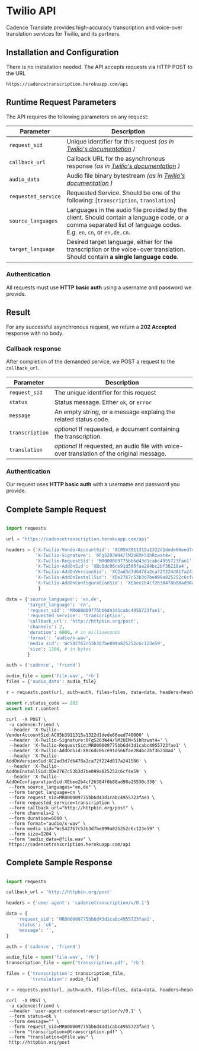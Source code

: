 
# Twilio API

Cadence Translate provides high-accuracy transcription and voice-over translation services for Twilio, and its partners.




## Installation and Configuration

There is no installation needed. The API  accepts requests via HTTP POST to the URL 

`https://cadencetranscription.herokuapp.com/api`




## Runtime Request Parameters

The API requires the following parameters on any request:

Parameter | Description
------------------------------- | ------
<nobr> `request_sid` </nobr>  | Unique identifier for this request  *(as in [Twilio's documentation](https://www.twilio.com/docs/api/add-ons/publish) )*
<nobr> `callback_url` </nobr>  | Callback URL for the asynchronous response  *(as in [Twilio's documentation](https://www.twilio.com/docs/api/add-ons/publish) )*
<nobr> `audio_data` </nobr>  | Audio file binary bytestream *(as in [Twilio's documentation](https://www.twilio.com/docs/api/add-ons/publish) )*
<nobr> `requested_service` </nobr>  | Requested Service. Should be one of the following: [<nobr>`transcription`,</nobr> <nobr>`translation`]</nobr>
<nobr> `source_languages` </nobr> | Languages in the audio file provided by the client. Should contain a language code, or a comma separated list of language codes. E.g. `en`, `cn`, or `en,de,cn`.
<nobr> `target_language` </nobr> | Desired target language, either for the transcription or the voice-over translation. Should contain **a single language code**.



### Authentication

All requests must use **HTTP basic auth** using a username and password we provide.


## Result

For any successful asynchronous request, we return a **202 Accepted** response with no body. 

### Callback response

After completion of the demanded service, we POST a request to the `callback_url`.


Parameter | Description
------------------------------- | ------
<nobr> `request_sid` </nobr>  | The unique identifier for this request
<nobr> `status` </nobr> | Status message. Either `ok`, or `error`
<nobr> `message` </nobr> | An empty string, or a message explaing the related status code.
<nobr> `transcription` </nobr> | *optional* If requested, a document containing the transcription.
<nobr> `translation` </nobr> | *optional* If requested, an audio file with voice-over translation of the original message.



### Authentication

Our request uses **HTTP basic auth** with a username and password you provide.



## Complete Sample Request 

```python

import requests

url = "https://cadencetranscription.herokuapp.com/api"

headers = {'X-Twilio-VendorAccountSid': 'AC05b3911315a1322d1dede66eed740000',
           'X-Twilio-Signature': '0FqS203W44/lM2UEM+51hRzwat4=',
           'X-Twilio-RequestSid': 'MR000009775bb6d43d1cabc4955723fae1',
           'X-Twilio-AddOnSid': 'XBc6dc06ce91d566fae284bc2bf36218a4',
           'X-Twilio-AddOnVersionSid': 'XC2ad3d7d6478a2ca72f224d817a241586',
           'X-Twilio-AddOnInstallSid': 'XDe2767c53b3d7be099a825252c6cf4e59',
           'X-Twilio-AddOnConfigurationSid': 'XEbee2b4cf26384f0b88ad98a25530c338',
            }

data = {'source_languages': 'en,de',
        'target_language': 'cn',
        'request_sid': 'MR000009775bb6d43d1cabc4955723fae1',
        'requested_service': 'transcription',
        'callback_url': 'http://httpbin.org/post',
        'channels': 2,
        'duration': 6000, # in milliseconds
        'format': 'audio/x-wav',
        'media_sid': 'WcS42767c53b3d7be099a825252c6c123e59',
        'size': 1204, # in bytes
        }

auth = ('cadence', 'friend')

audio_file = open('file.wav', 'rb')
files = {'audio_data': audio_file}

r = requests.post(url, auth=auth, files=files, data=data, headers=headers)

assert r.status_code == 202
assert not r.content

```

```shell 
curl  -X POST \
 -u cadence:friend \
 --header 'X-Twilio-VendorAccountSid:AC05b3911315a1322d1dede66eed740000' \
 --header 'X-Twilio-Signature:0FqS203W44/lM2UEM+51hRzwat4=' \
 --header 'X-Twilio-RequestSid:MR000009775bb6d43d1cabc4955723fae1' \
 --header 'X-Twilio-AddOnSid:XBc6dc06ce91d566fae284bc2bf36218a4' \
 --header 'X-Twilio-AddOnVersionSid:XC2ad3d7d6478a2ca72f224d817a241586' \
 --header 'X-Twilio-AddOnInstallSid:XDe2767c53b3d7be099a825252c6cf4e59' \
 --header 'X-Twilio-AddOnConfigurationSid:XEbee2b4cf26384f0b88ad98a25530c338' \
 --form source_languages="en,de" \
 --form target_language=cn \
 --form request_sid=MR000009775bb6d43d1cabc4955723fae1 \
 --form requested_service=transcription \
 --form callback_url="http://httpbin.org/post" \
 --form channels=2 \
 --form duration=6000 \
 --form format="audio/x-wav" \
 --form media_sid="WcS42767c53b3d7be099a825252c6c123e59" \
 --form size=1204 \
 --form "audio_data=@file.wav" \
 https://cadencetranscription.herokuapp.com/api
 ```


## Complete Sample Response


```python

import requests

callback_url = 'http://httpbin.org/post'

headers = {'user-agent': 'cadencetranscription/v/0.1'}

data = {
    'request_sid': 'MR000009775bb6d43d1cabc4955723fae1',
    'status': 'ok',
    'message': '',
}

auth = ('cadence', 'friend')

audio_file = open('file.wav', 'rb')
transcription_file = open('transcription.pdf', 'rb')

files = {'transcription': transcription_file,
         'translation': audio_file}

r = requests.post(url, auth=auth, files=files, data=data, headers=headers)
```

```shell
curl  -X POST \
 -u cadence:friend \
 --header 'user-agent:cadencetranscription/v/0.1' \
 --form status=ok \
 --form message="" \
 --form request_sid=MR000009775bb6d43d1cabc4955723fae1 \
 --form "transcription=@transcription.pdf" \
 --form "translation=@file.wav" \
 http://httpbin.org/post
 ```
